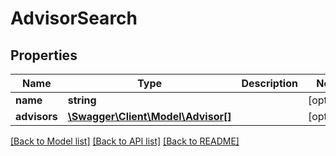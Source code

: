 # AdvisorSearch

## Properties
Name | Type | Description | Notes
------------ | ------------- | ------------- | -------------
**name** | **string** |  | [optional] 
**advisors** | [**\Swagger\Client\Model\Advisor[]**](Advisor.md) |  | [optional] 

[[Back to Model list]](../README.md#documentation-for-models) [[Back to API list]](../README.md#documentation-for-api-endpoints) [[Back to README]](../README.md)


